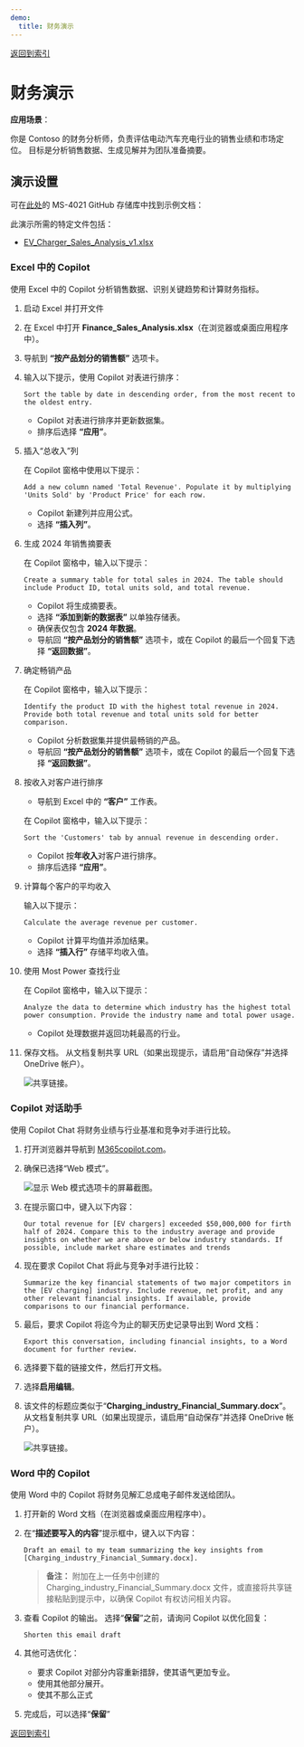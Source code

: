 ```yaml
---
demo:
  title: 财务演示
---
```


[返回到索引](https://microsoftlearning.github.io/MS-4021-Copilot-Immersion-Experience/)

# 财务演示

**应用场景**：  

你是 Contoso 的财务分析师，负责评估电动汽车充电行业的销售业绩和市场定位。 目标是分析销售数据、生成见解并为团队准备摘要。

## 演示设置

可在[此处](https://github.com/MicrosoftLearning/MS-4021-Copilot-Immersion-Experience/tree/master/ResourceFiles)的 MS-4021 GitHub 存储库中找到示例文档：

此演示所需的特定文件包括：

- [EV_Charger_Sales_Analysis_v1.xlsx](https://github.com/MicrosoftLearning/MS-4021-Copilot-Immersion-Experience/raw/master/ResourceFiles/EV_Charger_Sales_Analysis_v1.xlsx)

### Excel 中的 Copilot  

使用 Excel 中的 Copilot 分析销售数据、识别关键趋势和计算财务指标。

1. 启动 Excel 并打开文件  

1. 在 Excel 中打开 **Finance_Sales_Analysis.xlsx**（在浏览器或桌面应用程序中）。  

1. 导航到 **“按产品划分的销售额”** 选项卡。  

1. 输入以下提示，使用 Copilot 对表进行排序：  

    ```text
    Sort the table by date in descending order, from the most recent to the oldest entry.
    ```  

    - Copilot 对表进行排序并更新数据集。  
    - 排序后选择 **“应用”**。  

1. 插入“总收入”列  

    在 Copilot 窗格中使用以下提示：  

    ```text
    Add a new column named 'Total Revenue'. Populate it by multiplying 'Units Sold' by 'Product Price' for each row.
    ```  

    - Copilot 新建列并应用公式。  
    - 选择 **“插入列”**。  

1. 生成 2024 年销售摘要表  

    在 Copilot 窗格中，输入以下提示：  

    ```text
    Create a summary table for total sales in 2024. The table should include Product ID, total units sold, and total revenue.
    ```  

    - Copilot 将生成摘要表。  
    - 选择 **“添加到新的数据表”** 以单独存储表。  
    - 确保表仅包含 **2024 年数据**。  
    - 导航回 **“按产品划分的销售额”** 选项卡，或在 Copilot 的最后一个回复下选择 **“返回数据”**。  

1. 确定畅销产品  

    在 Copilot 窗格中，输入以下提示：  

    ```text
    Identify the product ID with the highest total revenue in 2024. Provide both total revenue and total units sold for better comparison.
    ```  

    - Copilot 分析数据集并提供最畅销的产品。
    - 导航回 **“按产品划分的销售额”** 选项卡，或在 Copilot 的最后一个回复下选择 **“返回数据”**。  

1. 按收入对客户进行排序

    - 导航到 Excel 中的 **“客户”** 工作表。

    在 Copilot 窗格中，输入以下提示：  

    ```text
    Sort the 'Customers' tab by annual revenue in descending order.
    ```  

    - Copilot 按**年收入**对客户进行排序。  
    - 排序后选择 **“应用”**。  

1. 计算每个客户的平均收入

    输入以下提示：  

    ```text
    Calculate the average revenue per customer.
    ```  

    - Copilot 计算平均值并添加结果。  
    - 选择 **“插入行”** 存储平均收入值。  

1. 使用 Most Power 查找行业  

    在 Copilot 窗格中，输入以下提示：  

    ```text
    Analyze the data to determine which industry has the highest total power consumption. Provide the industry name and total power usage.
    ```  

    - Copilot 处理数据并返回功耗最高的行业。

1. 保存文档。 从文档复制共享 URL（如果出现提示，请启用“自动保存”并选择 OneDrive 帐户）。

    ![共享链接。](../Demos/Media/share-menu-with-copy-link-9fd1c60a.png)

### Copilot 对话助手

使用 Copilot Chat 将财务业绩与行业基准和竞争对手进行比较。

1. 打开浏览器并导航到 [M365copilot.com](https://m365copilot.com/)。

1. 确保已选择“Web 模式”。

    ![显示 Web 模式选项卡的屏幕截图。](../Prompts/Media/web-mode.png)

1. 在提示窗口中，键入以下内容：

    ```text
    Our total revenue for [EV chargers] exceeded $50,000,000 for firth half of 2024. Compare this to the industry average and provide insights on whether we are above or below industry standards. If possible, include market share estimates and trends
    ```

1. 现在要求 Copilot Chat 将此与竞争对手进行比较：

    ```text
    Summarize the key financial statements of two major competitors in the [EV charging] industry. Include revenue, net profit, and any other relevant financial insights. If available, provide comparisons to our financial performance.
    ```

1. 最后，要求 Copilot 将迄今为止的聊天历史记录导出到 Word 文档：

    ```text
    Export this conversation, including financial insights, to a Word document for further review.
    ```

1. 选择要下载的链接文件，然后打开文档。

1. 选择**启用编辑**。

1. 该文件的标题应类似于“**Charging_industry_Financial_Summary.docx**”。 从文档复制共享 URL（如果出现提示，请启用“自动保存”并选择 OneDrive 帐户）。

    ![共享链接。](../Demos/Media/share-menu-with-copy-link-9fd1c60a.png)

### Word 中的 Copilot

使用 Word 中的 Copilot 将财务见解汇总成电子邮件发送给团队。

1. 打开新的 Word 文档（在浏览器或桌面应用程序中）。

1. 在“**描述要写入的内容**”提示框中，键入以下内容：

    ```text
    Draft an email to my team summarizing the key insights from [Charging_industry_Financial_Summary.docx].
    ```

    > **备注：** 附加在上一任务中创建的 Charging_industry_Financial_Summary.docx 文件，或直接将共享链接粘贴到提示中，以确保 Copilot 有权访问相关内容。

1. 查看 Copilot 的输出。 选择“**保留**”之前，请询问 Copilot 以优化回复：

    ```text
    Shorten this email draft
    ```

1. 其他可选优化：

    - 要求 Copilot 对部分内容重新措辞，使其语气更加专业。
    - 使用其他部分展开。
    - 使其不那么正式

1. 完成后，可以选择“**保留**”

[返回到索引](https://microsoftlearning.github.io/MS-4021-Copilot-Immersion-Experience/)
